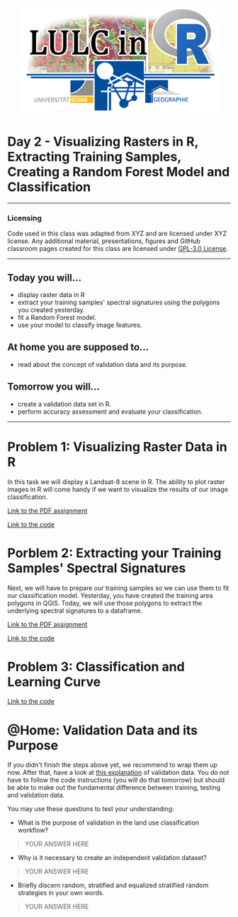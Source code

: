 <p align="center">
  <img width="450" height="247" src="./LULCLogosmall.png">
</p>


# Day 2 - Visualizing Rasters in R, Extracting Training Samples, Creating a Random Forest Model and Classification

---
### Licensing
Code used in this class was adapted from XYZ and are licensed under XYZ license. Any additional material, presentations, figures and GitHub classroom pages created for this class are licensed under [GPL-3.0 License](./LICENSE.md). 

---

## Today you will... 

  - display raster data in R
  - extract your training samples' spectral signatures using the polygons you created yesterday. 
  - fit a Random Forest model.
  - use your model to classify image features.

## At home you are supposed to...
  - read about the concept of validation data and its purpose.

## Tomorrow you will...
  - create a validation data set in R.
  - perform accuracy assessment and evaluate your classification.
---
  
# Problem 1: Visualizing Raster Data in R
In this task we will display a Landsat-8 scene in R. The ability to plot raster images in R will come handy if we want to visualize the results of our image classification. 

[Link to the PDF assignment](./02_01_VisualizationR.pdf)

[Link to the code](./02_01_Raster_Visualization.R)

# Porblem 2: Extracting your Training Samples' Spectral Signatures 
Next, we will have to prepare our training samples so we can use them to fit our classification model. Yesterday, you have created the training area polygons in QGIS. Today, we will use those polygons to extract the underlying spectral signatures to a dataframe. 

[Link to the PDF assignment](./02_02_PreparingSamples.pdf)

[Link to the code](./02_02_TrainingDataSampling.R)

# Problem 3: Classification and Learning Curve

[Link to the code](./02_03_Classification.R)

# @Home: Validation Data and its Purpose
If you didn't finish the steps above yet, we recommend to wrap them up now. After that, have a look at [this explanation](./02_H_ValidationCreatingSamplesR.pdf) of validation data. You do not have to follow the code instructions (you will do that tomorrow) but should be able to make out the fundamental difference between training, testing and validation data. 

You may use these questions to test your understanding:
- What is the purpose of validation in the land use classification workflow?

>YOUR ANSWER HERE

- Why is it necessary to create an independent validation dataset?

>YOUR ANSWER HERE

- Briefly discern random, stratified and equalized stratified random strategies in your own words.

>YOUR ANSWER HERE

